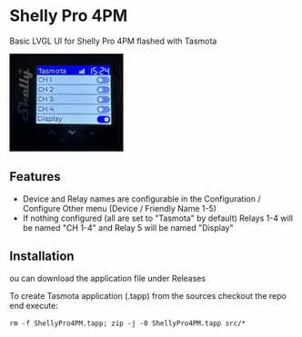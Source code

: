 # Shelly Pro 4PM
Basic LVGL UI for Shelly Pro 4PM flashed with Tasmota
<div>
<img src="shelly.png" width="200">
</div>

## Features
- Device and Relay names are configurable in the Configuration / Configure Other menu (Device / Friendly Name 1-5)
- If nothing configured (all are set to "Tasmota" by default) Relays 1-4 will be named "CH 1-4" and Relay 5 will be named "Display"
  
## Installation
ou can download the application file under Releases

To create Tasmota application (.tapp) from the sources checkout the repo end execute:
```
rm -f ShellyPro4PM.tapp; zip -j -0 ShellyPro4PM.tapp src/*
```
